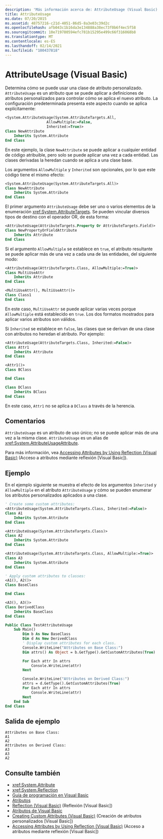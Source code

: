 ```yaml
---
description: 'Más información acerca de: AttributeUsage (Visual Basic)'
title: AttributeUsage
ms.date: 07/20/2015
ms.assetid: 48757216-c21d-4051-86d5-8a3e03c39d2c
ms.openlocfilehash: afb043c1b16da3e134888a38ec73f0b6f4ec5f58
ms.sourcegitcommit: 10e719780594efc781b15295e499c66f316068b8
ms.translationtype: MT
ms.contentlocale: es-ES
ms.lasthandoff: 02/14/2021
ms.locfileid: "100437818"
---
```

# <a name="attributeusage-visual-basic"></a>AttributeUsage (Visual Basic)

Determina cómo se puede usar una clase de atributo personalizado. `AttributeUsage` es un atributo que se puede aplicar a definiciones de atributos personalizados para controlar cómo se aplica el nuevo atributo. La configuración predeterminada presenta este aspecto cuando se aplica explícitamente:

```vb
<System.AttributeUsage(System.AttributeTargets.All,
                   AllowMultiple:=False,
                   Inherited:=True)>
Class NewAttribute
    Inherits System.Attribute
End Class
```

En este ejemplo, la clase `NewAttribute` se puede aplicar a cualquier entidad de código atribuible, pero solo se puede aplicar una vez a cada entidad. Las clases derivadas la heredan cuando se aplica a una clase base.

Los argumentos `AllowMultiple` y `Inherited` son opcionales, por lo que este código tiene el mismo efecto:

```vb
<System.AttributeUsage(System.AttributeTargets.All)>
Class NewAttribute
    Inherits System.Attribute
End Class
```

El primer argumento `AttributeUsage` debe ser uno o varios elementos de la enumeración <xref:System.AttributeTargets>. Se pueden vincular diversos tipos de destino con el operador OR, de esta forma:

```vb
<AttributeUsage(AttributeTargets.Property Or AttributeTargets.Field)>
Class NewPropertyOrFieldAttribute
    Inherits Attribute
End Class
```

Si el argumento `AllowMultiple` se establece en `true`, el atributo resultante se puede aplicar más de una vez a cada una de las entidades, del siguiente modo:

```vb
<AttributeUsage(AttributeTargets.Class, AllowMultiple:=True)>
Class MultiUseAttr
    Inherits Attribute
End Class

<MultiUseAttr(), MultiUseAttr()>
Class Class1
End Class
```

En este caso, `MultiUseAttr` se puede aplicar varias veces porque `AllowMultiple` está establecido en `true`. Los dos formatos mostrados para aplicar varios atributos son válidos.

Si `Inherited` se establece en `false`, las clases que se derivan de una clase con atributos no heredan el atributo. Por ejemplo:

```vb
<AttributeUsage(AttributeTargets.Class, Inherited:=False)>
Class Attr1
    Inherits Attribute
End Class

<Attr1()>
Class BClass

End Class

Class DClass
    Inherits BClass
End Class
```

En este caso, `Attr1` no se aplica a `DClass` a través de la herencia.

## <a name="remarks"></a>Comentarios

`AttributeUsage` es un atributo de uso único; no se puede aplicar más de una vez a la misma clase. `AttributeUsage` es un alias de <xref:System.AttributeUsageAttribute>.

Para más información, vea [Accessing Attributes by Using Reflection (Visual Basic)](accessing-attributes-by-using-reflection.md) (Acceso a atributos mediante reflexión [Visual Basic]).

## <a name="example"></a>Ejemplo

En el ejemplo siguiente se muestra el efecto de los argumentos `Inherited` y `AllowMultiple` en el atributo `AttributeUsage` y cómo se pueden enumerar los atributos personalizados aplicados a una clase.

```vb
' Create some custom attributes:
<AttributeUsage(System.AttributeTargets.Class, Inherited:=False)>
Class A1
    Inherits System.Attribute
End Class

<AttributeUsage(System.AttributeTargets.Class)>
Class A2
    Inherits System.Attribute
End Class

<AttributeUsage(System.AttributeTargets.Class, AllowMultiple:=True)>
Class A3
    Inherits System.Attribute
End Class

' Apply custom attributes to classes:
<A1(), A2()>
Class BaseClass

End Class

<A3(), A3()>
Class DerivedClass
    Inherits BaseClass
End Class

Public Class TestAttributeUsage
    Sub Main()
        Dim b As New BaseClass
        Dim d As New DerivedClass
        ' Display custom attributes for each class.
        Console.WriteLine("Attributes on Base Class:")
        Dim attrs() As Object = b.GetType().GetCustomAttributes(True)

        For Each attr In attrs
            Console.WriteLine(attr)
        Next

        Console.WriteLine("Attributes on Derived Class:")
        attrs = d.GetType().GetCustomAttributes(True)
        For Each attr In attrs
            Console.WriteLine(attr)
        Next
    End Sub
End Class
```

## <a name="sample-output"></a>Salida de ejemplo

```console
Attributes on Base Class:
A1
A2
Attributes on Derived Class:
A3
A3
A2
```

## <a name="see-also"></a>Consulte también

- <xref:System.Attribute>
- <xref:System.Reflection>
- [Guía de programación en Visual Basic](../../index.md)
- [Atributos](../../../../standard/attributes/index.md)
- [Reflection (Visual Basic)](../reflection.md) (Reflexión [Visual Basic])
- [Atributos de Visual Basic](../../../language-reference/attributes.md)
- [Creating Custom Attributes (Visual Basic)](creating-custom-attributes.md) (Creación de atributos personalizados [Visual Basic])
- [Accessing Attributes by Using Reflection (Visual Basic)](accessing-attributes-by-using-reflection.md) (Acceso a atributos mediante reflexión [Visual Basic])
